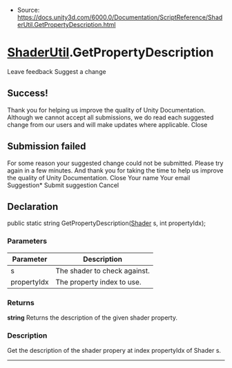* Source: https://docs.unity3d.com/6000.0/Documentation/ScriptReference/ShaderUtil.GetPropertyDescription.html

#  [ShaderUtil](https://docs.unity3d.com/6000.0/Documentation/ScriptReference/ShaderUtil.html).GetPropertyDescription
Leave feedback
Suggest a change
## Success!
Thank you for helping us improve the quality of Unity Documentation. Although we cannot accept all submissions, we do read each suggested change from our users and will make updates where applicable.
Close
## Submission failed
For some reason your suggested change could not be submitted. Please <a>try again</a> in a few minutes. And thank you for taking the time to help us improve the quality of Unity Documentation.
Close
Your name Your email Suggestion* Submit suggestion
Cancel
## Declaration
public static string GetPropertyDescription([Shader](https://docs.unity3d.com/6000.0/Documentation/ScriptReference/Shader.html) s, int propertyIdx); 
### Parameters
Parameter | Description  
---|---  
s | The shader to check against.  
propertyIdx | The property index to use.  
### Returns
**string** Returns the description of the given shader property. 
### Description
Get the description of the shader propery at index propertyIdx of Shader s.
* * *
